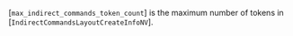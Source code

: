 [`max_indirect_commands_token_count`] is the maximum number of tokens in
[`IndirectCommandsLayoutCreateInfoNV`].